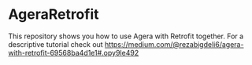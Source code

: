 # AgeraRetrofit

This repository shows you how to use Agera with Retrofit together.
For a descriptive tutorial check out https://medium.com/@rezabigdeli6/agera-with-retrofit-69568ba4d1e1#.opy9le492 

